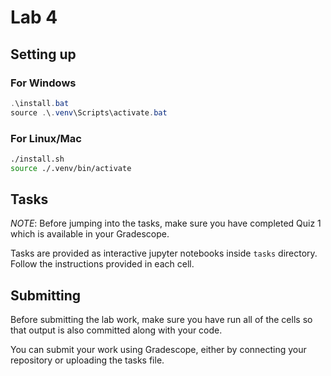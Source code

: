 # Lab 4

## Setting up

### For Windows

```powershell
.\install.bat
source .\.venv\Scripts\activate.bat
```

### For Linux/Mac

```bash
./install.sh
source ./.venv/bin/activate
```

## Tasks

*NOTE*: Before jumping into the tasks, make sure you have completed Quiz 1 which is available in your Gradescope.

Tasks are provided as interactive jupyter notebooks inside `tasks` directory. Follow the instructions provided in each cell.

## Submitting

Before submitting the lab work, make sure you have run all of the cells so that output is also committed along with your code.

You can submit your work using Gradescope, either by connecting your repository or uploading the tasks file.
